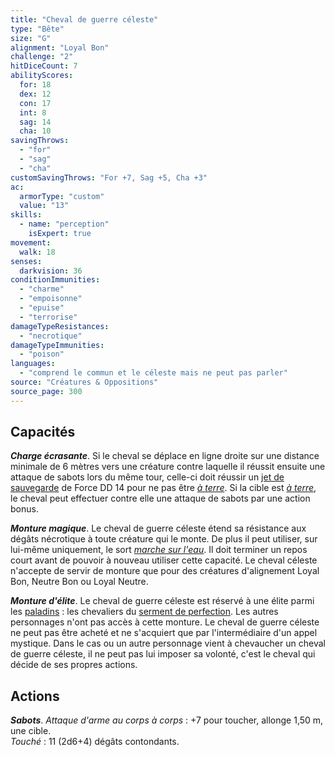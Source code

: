 ```yaml
---
title: "Cheval de guerre céleste"
type: "Bête"
size: "G"
alignment: "Loyal Bon"
challenge: "2"
hitDiceCount: 7
abilityScores:
  for: 18
  dex: 12
  con: 17
  int: 8
  sag: 14
  cha: 10
savingThrows:
  - "for"
  - "sag"
  - "cha"
customSavingThrows: "For +7, Sag +5, Cha +3"
ac:
  armorType: "custom"
  value: "13"
skills:
  - name: "perception"
    isExpert: true
movement:
  walk: 18
senses:
  darkvision: 36
conditionImmunities:
  - "charme"
  - "empoisonne"
  - "epuise"
  - "terrorise"
damageTypeResistances:
  - "necrotique"
damageTypeImmunities:
  - "poison"
languages:
  - "comprend le commun et le céleste mais ne peut pas parler"
source: "Créatures & Oppositions"
source_page: 300
---
```

## Capacités
_**Charge écrasante**_. Si le cheval se déplace en ligne droite sur une distance minimale de 6 mètres vers une créature contre laquelle il réussit ensuite une attaque de sabots lors du même tour, celle-ci doit réussir un [jet de sauvegarde](/utiliser-les-caracteristiques/#jets-de-sauvegarde) de Force DD 14 pour ne pas être [_à terre_](/gerer-la-sante-du-personnage/#a-terre). Si la cible est [_à terre_](/gerer-la-sante-du-personnage/#a-terre), le cheval peut effectuer contre elle une attaque de sabots par une action bonus.

_**Monture magique**_. Le cheval de guerre céleste étend sa résistance aux dégâts nécrotique à toute créature qui le monte. De plus il peut utiliser, sur lui-même uniquement, le sort [_marche sur l'eau_](/grimoire/marche-sur-l-eau/). Il doit terminer un repos court avant de pouvoir à nouveau utiliser cette capacité. Le cheval céleste n'accepte de servir de monture que pour des créatures d'alignement Loyal Bon, Neutre Bon ou Loyal Neutre.

_**Monture d'élite**_. Le cheval de guerre céleste est réservé à une élite parmi les [paladins](/classes/paladin/) : les chevaliers du [serment de perfection](/classes/paladin/#serment-de-perfection). Les autres personnages n'ont pas accès à cette monture. Le cheval de guerre céleste ne peut pas être acheté et ne s'acquiert que par l'intermédiaire d'un appel mystique. Dans le cas ou un autre personnage vient à chevaucher un cheval de guerre céleste, il ne peut pas lui imposer sa volonté, c'est le cheval qui décide de ses propres actions.

## Actions
_**Sabots**_. _Attaque d'arme au corps à corps_ : +7 pour toucher, allonge 1,50 m, une cible.  
_Touché_ : 11 (2d6+4) dégâts contondants.
